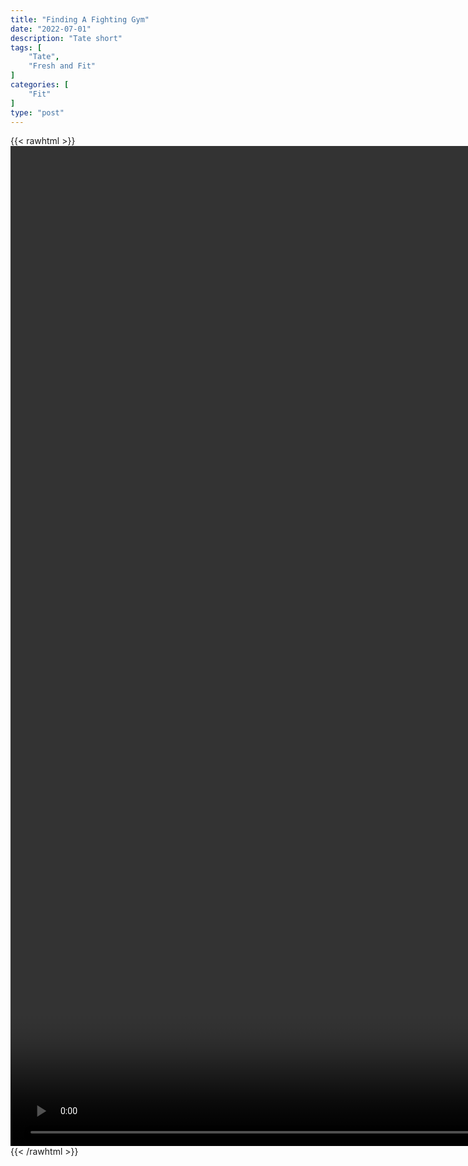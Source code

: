 ```yaml
---
title: "Finding A Fighting Gym"
date: "2022-07-01"
description: "Tate short"
tags: [
    "Tate",
    "Fresh and Fit"
]
categories: [
    "Fit"
]
type: "post"
---
```

{{< rawhtml >}}
    <video style="height:40vh;width:auto" overflow="hidden" controls>
        <source src="https://clips.dev00ps.com/Tate/You%20probably%20wouldn%E2%80%99t%20survive%20here%E2%9A%94%EF%B8%8F%F0%9F%98%A4%F0%9F%92%AF-ChZEaXCUrBU.mp4" type="video/mp4"> 
    </video>
{{< /rawhtml >}}

